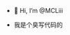 - 👋 Hi, I’m @MCLiii

- 我是个臭写代码的

<!---
MCLiii/MCLiii is a ✨ special ✨ repository because its `README.md` (this file) appears on your GitHub profile.
You can click the Preview link to take a look at your changes.
--->
